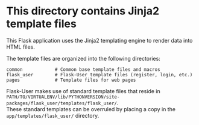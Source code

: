 # This directory contains Jinja2 template files

This Flask application uses the Jinja2 templating engine to render
data into HTML files.

The template files are organized into the following directories:

    common            # Common base template files and macros
    flask_user        # Flask-User template files (register, login, etc.)
    pages             # Template files for web pages

Flask-User makes use of standard template files that reside in  
`PATH/TO/VIRTUALENV/lib/PYTHONVERSION/site-packages/flask_user/templates/flask_user/`.  
These standard templates can be overruled by placing a copy in the `app/templates/flask_user/` directory.

